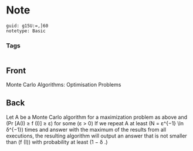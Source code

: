 # Note
```
guid: g15U:=,]60
notetype: Basic
```

### Tags
```
```

## Front
Monte Carlo Algorithms: Optimisation Problems

## Back
Let A be a Monte Carlo algorithm for a maximization problem
as above and
\(Pr [A(I) ≥ f (I)] ≥ ε\) for some \(ε > 0\)
If we repeat A at least \(N = ε^{−1} \ln δ^{−1}\) times and answer with the maximum
of the results from all executions, the resulting algorithm will output an
answer that is not smaller than \(f (I)\) with probability at least \(1 − δ .\)
